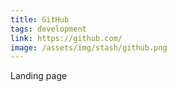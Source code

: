 ```yaml
---
title: GitHub
tags: development
link: https://github.com/
image: /assets/img/stash/github.png
---
```

Landing page 